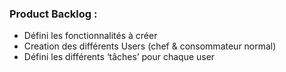 
### Product Backlog :

- Défini les fonctionnalités à créer  
- Creation des différents Users (chef & consommateur normal)  
- Défini les différents ‘tâches’ pour chaque user 